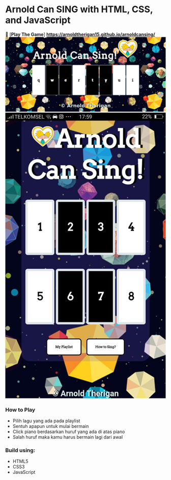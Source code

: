 # Arnold Can SING with HTML, CSS, and JavaScript


:musical_keyboard: [**Play The Game**] **https://arnoldtherigan15.github.io/arnoldcansing/**
![alt text](https://github.com/arnoldtherigan15/arnoldcansing/blob/master/images/Screenshot_2019-08-30%20Arnold%20Can%20Sing%20.png)
![alt text](images/display1.png)

### How to Play
- Pilih lagu yang ada pada playlist
- Sentuh apapun untuk mulai bermain
- Click piano berdasarkan huruf yang ada di atas piano
- Salah huruf maka kamu harus bermain lagi dari awal



### Build using:
- HTML5
- CSS3
- JavaScript


